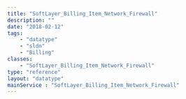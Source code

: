 ```yaml
---
title: "SoftLayer_Billing_Item_Network_Firewall"
description: ""
date: "2018-02-12"
tags:
    - "datatype"
    - "sldn"
    - "Billing"
classes:
    - "SoftLayer_Billing_Item_Network_Firewall"
type: "reference"
layout: "datatype"
mainService : "SoftLayer_Billing_Item_Network_Firewall"
---
```

